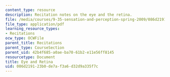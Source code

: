 ```yaml
---
content_type: resource
description: Recitation notes on the eye and the retina.
file: /media/courses/9-35-sensation-and-perception-spring-2009/086d219123b0de7af3a6d32d9a335f7c_MIT9_35s09_rec02_eye_and_retina.pdf
file_type: application/pdf
learning_resource_types:
- Recitations
ocw_type: OCWFile
parent_title: Recitations
parent_type: CourseSection
parent_uid: 42b4f685-a0ae-ba70-61b2-e11e56ff8145
resourcetype: Document
title: Eye and Retina
uid: 086d2191-23b0-de7a-f3a6-d32d9a335f7c
---
```

